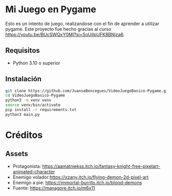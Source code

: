 # Mi Juego en Pygame

Esto es un intento de juego, realizandose con el fin de aprender a utilizar pygame.
Este proyecto fue hecho gracias al curso https://youtu.be/BUcSWQxY0MI?si=SoUjIpUFK8BNjza6.

## Requisitos

- Python 3.10 o superior

## Instalación

```bash
git clone https://github.com/JuanseBencegues/VideoJuegoBasico-Pygame.git
cd VideoJuegoBasico-Pygame
python3 -m venv venv
source venv/bin/activate
pip install -r requirements.txt
python3 main.py
```
# Créditos
## Assets
- Protagonista: https://aamatniekss.itch.io/fantasy-knight-free-pixelart-animated-character
- Enemigo volador:https://xzany.itch.io/flying-demon-2d-pixel-art
- Enemigo a pie: https://immortal-burrito.itch.io/blood-demons
- Fuente: https://managore.itch.io/m6x11